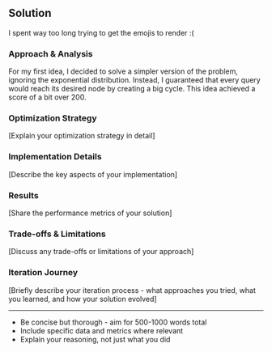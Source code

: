 
## Solution 

I spent way too long trying to get the emojis to render :(

### Approach & Analysis

For my first idea, I decided to solve a simpler version of the problem, ignoring the exponential distribution. Instead, I guaranteed that every query would reach its desired node by creating a big cycle. This idea achieved a score of a bit over 200.


### Optimization Strategy

[Explain your optimization strategy in detail]

### Implementation Details

[Describe the key aspects of your implementation]

### Results

[Share the performance metrics of your solution]

### Trade-offs & Limitations

[Discuss any trade-offs or limitations of your approach]

### Iteration Journey

[Briefly describe your iteration process - what approaches you tried, what you learned, and how your solution evolved]

---

* Be concise but thorough - aim for 500-1000 words total
* Include specific data and metrics where relevant
* Explain your reasoning, not just what you did